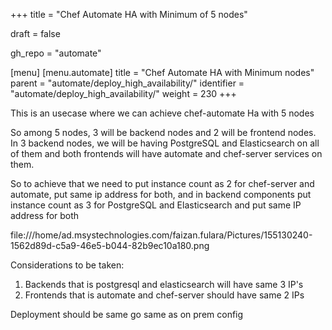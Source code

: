 +++
title = "Chef Automate HA with Minimum of 5 nodes"

draft = false

gh_repo = "automate"

[menu]
  [menu.automate]
    title = "Chef Automate HA with Minimum nodes"
    parent = "automate/deploy_high_availability/"
    identifier = "automate/deploy_high_availability/"
    weight = 230
+++

This is an usecase where we can achieve chef-automate Ha with 5 nodes 

So among 5 nodes, 3 will be backend nodes and 2 will be frontend nodes. In 3 backend nodes, we will be having PostgreSQL and Elasticsearch on all of them and both frontends will have automate and chef-server services on them.

So to achieve that we need to put instance count as 2 for chef-server and automate, put same ip address for both, and in backend components put instance count as 3 for PostgreSQL and Elasticsearch and put same IP address for both

file:///home/ad.msystechnologies.com/faizan.fulara/Pictures/155130240-1562d89d-c5a9-46e5-b044-82b9ec10a180.png

Considerations to be taken:

1. Backends that is postgresql and elasticsearch will have same 3 IP's
2. Frontends that is automate and chef-server should have same 2 IPs

Deployment should be same go same as on prem config 